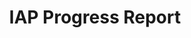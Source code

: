 ---
title: IAP Progress Report
pubDate: Spring 2021
pdfLink: iap-progress-report.pdf
coverImg: 'https://placehold.it/500x472'
order: 1
---